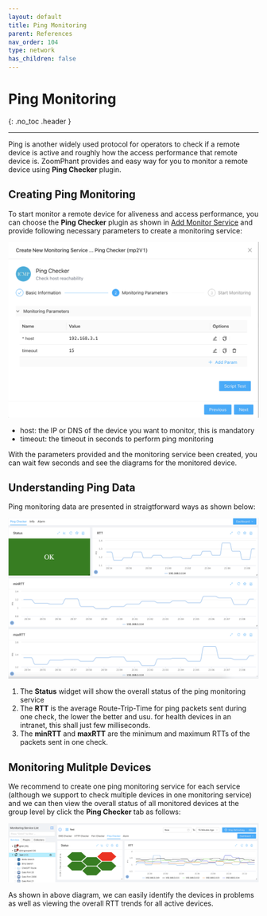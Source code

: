 ```yaml
---
layout: default
title: Ping Monitoring
parent: References
nav_order: 104
type: network
has_children: false
---
```


# Ping Monitoring
{: .no_toc .header }

----
Ping is another widely used protocol for operators to check if a remote device is active and roughly how the access performance that remote device is. ZoomPhant provides and easy way for you to monitor a remote device using **Ping Checker** plugin.

## Creating Ping Monitoring

To start monitor a remote device for aliveness and access performance, you can choose the **Ping Checker** plugin as shown in  [Add Monitor Service](../service/index.md) and provide following necessary parameters to create a monitoring service:

![image-20240328210704407](./image-20240328210704407.png)

* host: the IP or DNS of the device you want to monitor, this is mandatory
* timeout: the timeout in seconds to perform ping monitoring

With the parameters provided and the monitoring service been created, you can wait few seconds and see the diagrams for the monitored device.

## Understanding Ping Data

Ping monitoring data are presented in straigtforward ways as shown below:

![image-20240328210927867](./image-20240328210927867.png)

1. The **Status** widget will show the overall status of the ping monitoring service
2. The **RTT** is the average Route-Trip-Time for ping packets sent during one check, the lower the better and usu. for health devices in an intranet, this shall just few milliseconds.
3. The **minRTT** and **maxRTT** are the minimum and maximum RTTs of the packets sent in one check.

## Monitoring Mulitple Devices

We recommend to create one ping monitoring service for each service (although we support to check multiple devices in one monitoring service) and we can then view the overall status of all monitored devices at the group level by click the **Ping Checker** tab as follows:

![image-20240328211343436](./image-20240328211343436.png)

As shown in above diagram, we can easily identify the devices in problems as well as viewing the overall RTT trends for all active devices.
